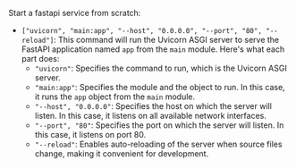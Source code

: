 Start a fastapi service from scratch:

-  `["uvicorn", "main:app", "--host", "0.0.0.0", "--port", "80", "--reload"]`: This command will run the Uvicorn ASGI server to serve the FastAPI application named `app` from the `main` module. Here's what each part does:
    - `"uvicorn"`: Specifies the command to run, which is the Uvicorn ASGI server.
    - `"main:app"`: Specifies the module and the object to run. In this case, it runs the `app` object from the `main` module.
    - `"--host", "0.0.0.0"`: Specifies the host on which the server will listen. In this case, it listens on all available network interfaces.
    - `"--port", "80"`: Specifies the port on which the server will listen. In this case, it listens on port 80.
    - `"--reload"`: Enables auto-reloading of the server when source files change, making it convenient for development.